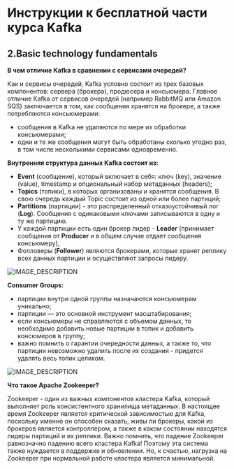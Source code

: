 # Инструкции к бесплатной части курса Kafka

## 2.Basic technology fundamentals

**В чем отличие Kafka в сравнении с сервисами очередей?**

Как и сервисы очередей, Kafka условно состоит из трех базовых компонентов: сервера (брокера), продюсера и консьюмера. Главное отличие Kafka от сервисов очередей (например RabbitMQ или Amazon SQS) заключается в том, как сообщения хранятся на брокере, а также потребляются консьюмерами:

* сообщения в Kafka не удаляются по мере их обработки консьюмерами;
* одни и те же сообщения могут быть обработаны сколько угодно раз, в том числе несколькими сервисами одновременно.

**Внутренняя структура данных Kafka состоит из:**

* **Event** (сообщение), который включает в себя: ключ (key), значение (value), timestamp и опциональный набор метаданных (headers);
* **Topics** (топики), в которых организованы и хранятся сообщения. В свою очередь каждый Topic состоит из одной или более партиций;
* **Partitions** (партиции) - это распределенный отказоустойчивый лог (**Log**). Сообщения с одинаковыми ключами записываются в одну и ту же партицию.
* У каждой партиции есть один брокер лидер - **Leader** (принимает сообщения от **Producer** и в общем случае отдает сообщения консьюмеру), 
* Фолловеры (**Follower**) являются брокерами, которые хранят реплику всех данных партиции и осуществляют запросы лидеру.

![IMAGE_DESCRIPTION](https://cdn.slurm.io/courses/kafka-online/data_structure.png)

**Consumer Groups:**

* партиции внутри одной группы назначаются консьюмерам уникально;
* партиции — это основной инструмент масштабирования;
* если консьюмеры не справляются с объемом данных, то необходимо добавить новые партиции в топик и добавить консюмеров в группу;
* важно помнить о гарантии очередности данных, а также то, что партиции невозможно удалить после их создания - придется удалять весь топик целиком.

![IMAGE_DESCRIPTION](https://cdn.slurm.io/courses/kafka-online/consumer_groups.png)

**Что такое Apache Zookeeper?**

Zookeeper - один из важных компонентов кластера Kafka, который выполняет роль консистентного хранилища метаданных. В настоящее время Zookeeper является критической зависимостью для Kafka, поскольку именно он способен сказать, живы ли брокеры, какой из брокеров является контроллером, а также в каком состоянии находятся лидеры партиций и их реплики. Важно помнить, что падение Zookeeper равнозначно падению всего кластера Kafka! Поэтому эта система также нуждается в поддержке и обновлении. Но, к счастью, нагрузка на Zookeeper при нормальной работе кластера является минимальной.
